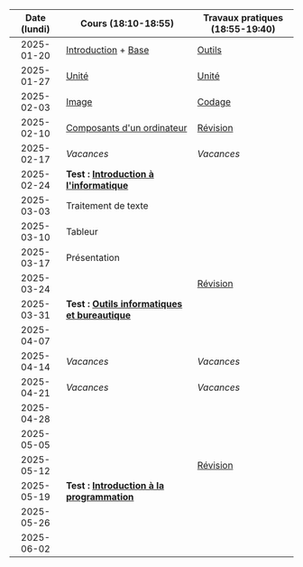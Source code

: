 | Date (lundi) | Cours (18:10-18:55)                                             | Travaux pratiques (18:55-19:40)    |
| :----------: | --------------------------------------------------------------- | ---------------------------------- |
|  2025-01-20  | [Introduction](/docs/2c/intro) + [Base](/docs/2c/info/base)     | [Outils](/docs/2c/bure/outils)     |
|  2025-01-27  | [Unité](/docs/2c/info/unite)                                    | [Unité](/docs/2c/info/unite)       |
|  2025-02-03  | [Image](/docs/2c/info/image)                                    | [Codage](/docs/2c/info/codage)     |
|  2025-02-10  | [Composants d'un ordinateur](/docs/2c/info/composant)           | [Révision](/docs/2c/info/revision) |
|  2025-02-17  | _Vacances_                                                      | _Vacances_                         |
|  2025-02-24  | **Test : [Introduction à l'informatique](/docs/2c/info)**       |                                    |
|  2025-03-03  | Traitement de texte                                             |                                    |
|  2025-03-10  | Tableur                                                         |                                    |
|  2025-03-17  | Présentation                                                    |                                    |
|  2025-03-24  |                                                                 | [Révision](/docs/2c/bure/revision) |
|  2025-03-31  | **Test : [Outils informatiques et bureautique](/docs/2c/bure)** |                                    |
|  2025-04-07  |                                                                 |                                    |
|  2025-04-14  | _Vacances_                                                      | _Vacances_                         |
|  2025-04-21  | _Vacances_                                                      | _Vacances_                         |
|  2025-04-28  |                                                                 |                                    |
|  2025-05-05  |                                                                 |                                    |
|  2025-05-12  |                                                                 | [Révision](/docs/2c/prog/revision) |
|  2025-05-19  | **Test : [Introduction à la programmation](/docs/2c/prog)**     |                                    |
|  2025-05-26  |                                                                 |                                    |
|  2025-06-02  |                                                                 |                                    |
